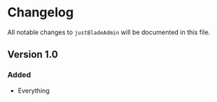 # Changelog

All notable changes to `justBladeAdmin` will be documented in this file.

## Version 1.0

### Added
- Everything

